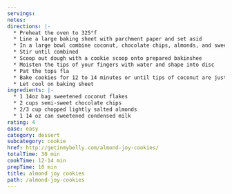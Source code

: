```yaml
---
servings:
notes:
directions: |-
  * Preheat the oven to 325°f
  * Line a large baking sheet with parchment paper and set asid
  * In a large bowl combine coconut, chocolate chips, almonds, and sweetened condensed milk
  * Stir until combined
  * Scoop out dough with a cookie scoop onto prepared bakinshee
  * Moisten the tips of your fingers with water and shape into disc
  * Pat the tops fla
  * Bake cookies for 12 to 14 minutes or until tips of coconut are just starting to turn golden brow
  * Let cool on baking sheet
ingredients: |-
  * 1 14oz bag sweetened coconut flakes
  * 2 cups semi-sweet chocolate chips
  * 2/3 cup chopped lightly salted almonds
  * 1 14 oz can sweetened condensed milk
rating: 4
ease: easy
category: dessert
subcategory: cookie
href: http://getinmybelly.com/almond-joy-cookies/
totalTime: 30 min
cookTime: 12-14 min
prepTime: 10 min
title: almond joy cookies
path: /almond-joy-cookies
---
```

